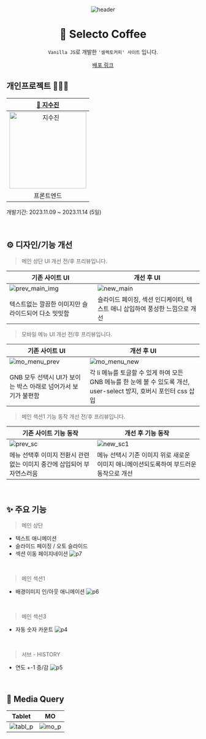 <div align=center>

![header](https://capsule-render.vercel.app/api?type=waving&color=0:F9E547,50:ffd60a,100:fbec5d&height=200&section=header&text=Selecto-Coffee&fontColor=fff&fontSize=70&fontAlign=50&fontAlignY=40)

# 🧋 Selecto Coffee

`Vanilla JS`로 개발한 `'셀렉토커피' 사이트` 입니다.<br>
<p align="middle"><a href="selecto-app.vercel.app" target="_blank">배포 링크</a></p>

</div>

## 개인프로젝트 👩🏻‍💻
|[🌱 지수진](https://github.com/zisuzin)|
|:---:|
|<a href="https://github.com/zisuzin"> <img src="https://avatars.githubusercontent.com/zisuzin" width=200px alt="지수진"/> </a>|
|프론트엔드|
개발기간: 2023.11.09 ~ 2023.11.14 (5일)

<br>

## ⚙️ 디자인/기능 개선
> 메인 상단 UI 개선 전/후 프리뷰입니다.

|기존 사이트 UI|개선 후 UI|
|---|---|
![prev_main_img](https://github.com/zisuzin/selecto-app/assets/120540018/e70fce79-0a2d-4cce-840f-fae29bdb7aab)|![new_main](https://github.com/zisuzin/selecto-app/assets/120540018/b2d08cc8-d7fe-43f8-b91f-d682c1e0c509)
텍스트없는 깔끔한 이미지만 슬라이드되어 다소 밋밋함|슬라이드 페이징, 섹션 인디케이터, 텍스트 애니 삽입하여 풍성한 느낌으로 개선

> 모바일 메뉴 UI 개선 전/후 프리뷰입니다.

|기존 사이트 UI|개선 후 UI|
|---|---|
![mo_menu_prev](https://github.com/zisuzin/selecto-app/assets/120540018/6449b0ff-0c70-4742-a694-1e7b0e466411)|![mo_menu_new](https://github.com/zisuzin/selecto-app/assets/120540018/96cdcf30-35d9-4382-9c47-4029377022c3)
GNB 모두 선택시 UI가 보이는 박스 아래로 넘어가서 보기가 불편함|각 li 메뉴를 토글할 수 있게 하여 모든 GNB 메뉴를 한 눈에 볼 수 있도록 개선, user-select 방지, 호버시 포인터 css 삽입

> 메인 섹션1 기능 동작 개선 전/후 프리뷰입니다.

|기존 사이트 기능 동작|개선 후 기능 동작|
|---|---|
![prev_sc](https://github.com/zisuzin/selecto-app/assets/120540018/5a9b90dd-367e-491d-889d-0b22dbd2b8f9)|![new_sc1](https://github.com/zisuzin/selecto-app/assets/120540018/b3196f49-f2b1-4ac7-9edb-b88015c0d5f9)
메뉴 선택후 이미지 전환시 관련없는 이미지 중간에 삽입되어 부자연스러움|메뉴 선택시 기존 이미지 위로 새로운 이미지 애니메이션되도록하여 부드러운 동작으로 개선

<br>

## ✨ 주요 기능
> 메인 상단
- 텍스트 애니메이션
- 슬라이드 페이징 / 오토 슬라이드
- 섹션 이동 페이지네이션
![p7](https://github.com/zisuzin/selecto-app/assets/120540018/6b564e48-09b3-4e90-8cd5-20481281aa06)

<br/>

> 메인 섹션1
- 배경이미지 인/아웃 애니메이션
![p6](https://github.com/zisuzin/selecto-app/assets/120540018/6ad08d5b-b11c-44d1-9ff3-924aa9705818)

<br/>

> 메인 섹션3
- 자동 숫자 카운트
![p4](https://github.com/zisuzin/selecto-app/assets/120540018/0803a327-2e9d-4204-a536-6ad819a7e60d)

<br/>

> 서브 - HISTORY
- 연도 +-1 증/감
![p5](https://github.com/zisuzin/selecto-app/assets/120540018/4985ed44-c06d-48fe-a6c3-bb7de205a633)

<br>

## 📐 Media Query
|Tablet|MO|
|---|---|
![tabl_p](https://github.com/zisuzin/selecto-app/assets/120540018/7d405528-ccc6-405f-b573-93ef9f1950dc)|![mo_p](https://github.com/zisuzin/selecto-app/assets/120540018/dac62fb4-4164-4600-8561-f7293f44067b)
